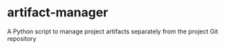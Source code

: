 artifact-manager
================

A Python script to manage project artifacts separately from the project Git repository
